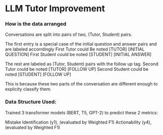 # LLM Tutor Improvement

### How is the data arranged

Conversations are split into pairs of two, (Tutor, Student) pairs.

The first entry is a special case of the initial question and answer pairs and are labeled accorrdingly
First Tutor could Be noted [TUTOR] [INITIAL QUESTION]
First Student could be noted [STUDENT] [INITIAL ANSWER]

The rest are labeled as (Tutor, Student) pairs with the follow up tag.
Second Tutor could be noted [TUTOR] [FOLLOW UP]
Second Student could be noted [STUDENT] [FOLLOW UP]

This is because these two parts of the conversation are different enough to explicity classify them.

### Data Structure Used:

Trained 3 transformer models (BERT, T5, GPT-2) to predict these 2 metrics:

Mistake Identification (y1), (evaluated by Weighted F1)
Actionability (y4), (evaluated by Weighted F1)